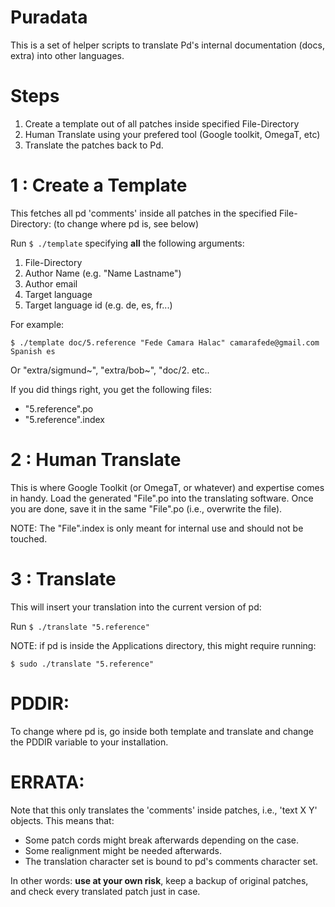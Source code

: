 # Puradata

This is a set of helper scripts to translate Pd's internal documentation (docs, extra) into other languages.

# Steps

1. Create a template out of all patches inside specified File-Directory
2. Human Translate using your prefered tool (Google toolkit, OmegaT, etc)
3. Translate the patches back to Pd.

# 1 : Create a Template

This fetches all pd 'comments' inside all patches in the specified File-Directory: (to change where pd is, see below)

Run  `$ ./template` specifying **all** the following arguments:

1. File-Directory
2. Author Name (e.g. \"Name Lastname\") 
3. Author email
4. Target language
5. Target language id (e.g. de, es, fr...)

For example:

``$ ./template doc/5.reference "Fede Camara Halac" camarafede@gmail.com Spanish es``

Or "extra/sigmund~", "extra/bob~", "doc/2. etc..

If you did things right, you get the following files:

* "5.reference".po
* "5.reference".index

# 2 : Human Translate

This is where Google Toolkit (or OmegaT, or whatever) and expertise comes in handy. Load the generated "File".po into the translating software. Once you are done, save it in the same "File".po (i.e., overwrite the file). 

NOTE: The "File".index is only meant for internal use and should not be touched.

# 3 : Translate

This will insert your translation into the current version of pd:

Run  `$ ./translate "5.reference"`

NOTE: if pd is inside the Applications directory, this might require running:

`$ sudo ./translate "5.reference"`

# PDDIR:

To change where pd is, go inside both template and translate and change the PDDIR variable to your installation.

# ERRATA:

Note that this only translates the 'comments' inside patches, i.e., 'text X Y' objects. This means that:

* Some patch cords might break afterwards depending on the case.
* Some realignment might be needed afterwards.
* The translation character set is bound to pd's comments character set.

In other words: **use at your own risk**, keep a backup of original patches, and check every translated patch just in case. 
